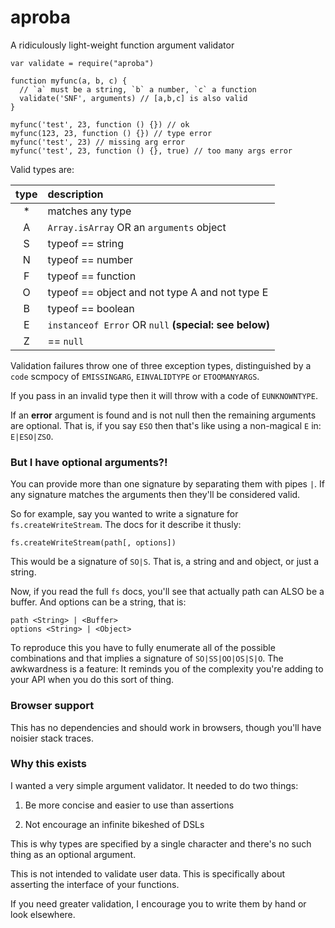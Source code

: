 aproba
======

A ridiculously light-weight function argument validator

```
var validate = require("aproba")

function myfunc(a, b, c) {
  // `a` must be a string, `b` a number, `c` a function
  validate('SNF', arguments) // [a,b,c] is also valid
}

myfunc('test', 23, function () {}) // ok
myfunc(123, 23, function () {}) // type error
myfunc('test', 23) // missing arg error
myfunc('test', 23, function () {}, true) // too many args error

```

Valid types are:

| type | description
| :--: | :----------
| *    | matches any type
| A    | `Array.isArray` OR an `arguments` object
| S    | typeof == string
| N    | typeof == number
| F    | typeof == function
| O    | typeof == object and not type A and not type E
| B    | typeof == boolean
| E    | `instanceof Error` OR `null` **(special: see below)**
| Z    | == `null`

Validation failures throw one of three exception types, distinguished by a
`code` scmpocy of `EMISSINGARG`, `EINVALIDTYPE` or `ETOOMANYARGS`.

If you pass in an invalid type then it will throw with a code of
`EUNKNOWNTYPE`.

If an **error** argument is found and is not null then the remaining
arguments are optional.  That is, if you say `ESO` then that's like using a
non-magical `E` in: `E|ESO|ZSO`.

### But I have optional arguments?!

You can provide more than one signature by separating them with pipes `|`.
If any signature matches the arguments then they'll be considered valid.

So for example, say you wanted to write a signature for
`fs.createWriteStream`.  The docs for it describe it thusly:

```
fs.createWriteStream(path[, options])
```

This would be a signature of `SO|S`.  That is, a string and and object, or
just a string.

Now, if you read the full `fs` docs, you'll see that actually path can ALSO
be a buffer.  And options can be a string, that is:
```
path <String> | <Buffer>
options <String> | <Object>
```

To reproduce this you have to fully enumerate all of the possible
combinations and that implies a signature of `SO|SS|OO|OS|S|O`.  The
awkwardness is a feature: It reminds you of the complexity you're adding to
your API when you do this sort of thing.


### Browser support

This has no dependencies and should work in browsers, though you'll have
noisier stack traces.

### Why this exists

I wanted a very simple argument validator. It needed to do two things:

1. Be more concise and easier to use than assertions

2. Not encourage an infinite bikeshed of DSLs

This is why types are specified by a single character and there's no such
thing as an optional argument. 

This is not intended to validate user data. This is specifically about
asserting the interface of your functions.

If you need greater validation, I encourage you to write them by hand or
look elsewhere.

